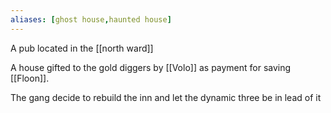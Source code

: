 ```yaml
---
aliases: [ghost house,haunted house]
---
```


A pub located in the [[north ward]]

A house gifted to the gold diggers by [[Volo]] as payment for saving [[Floon]].

The gang decide to rebuild the inn and let the dynamic three be in lead of it